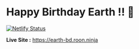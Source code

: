 # Happy Birthday Earth !! 🎂

[![Netlify Status](https://api.netlify.com/api/v1/badges/21370544-e217-45d9-a817-eacf05b13581/deploy-status)](https://app.netlify.com/sites/hungry-leakey-f9e5e8/deploys)

**Live Site :** https://earth-bd.roon.ninja  
